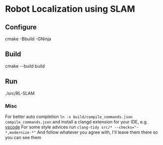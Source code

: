 # Robot Localization using SLAM
## Configure
cmake -Bbuild -GNinja
## Build
cmake --build build
## Run 
./src/RL-SLAM
### Misc
For better auto completion 
`ln -s build/compile_commands.json compile_commands.json`
and install a clangd extension for your IDE,
e.g. [vscode](https://marketplace.visualstudio.com/items?itemName=llvm-vs-code-extensions.vscode-clangd)
For some style advices run 
`clang-tidy src/* --checks="-*,modernize-*"`
And follow whatever you agree with, I'll leave them there so you can see them
